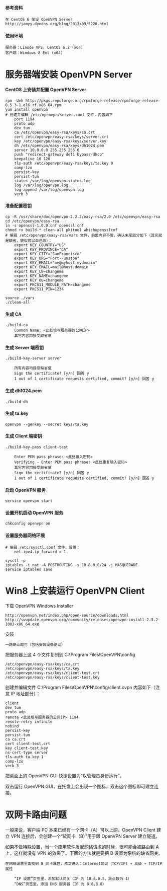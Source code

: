 #### 参考资料

	在 CentOS 6 架设 OpenVPN Server
	http://jamyy.dyndns.org/blog/2013/09/5220.html

#### 使用环境

	服务器：Linode VPS, CentOS 6.2 (x64)
	客户端：Windows 8 Ent (x64)


服务器端安装 OpenVPN Server
===========================

#### CentOS 上安装并配置 OpenVPN Server

	rpm -Uvh http://pkgs.repoforge.org/rpmforge-release/rpmforge-release-0.5.3-1.el6.rf.x86_64.rpm
	yum install openvpn
	# 创建并编辑 /etc/openvpn/server.conf 文件，内容如下
		port 1194
		proto udp
		dev tun
		ca /etc/openvpn/easy-rsa/keys/ca.crt
		cert /etc/openvpn/easy-rsa/keys/server.crt
		key /etc/openvpn/easy-rsa/keys/server.key
		dh /etc/openvpn/easy-rsa/keys/dh1024.pem
		server 10.8.0.0 255.255.255.0
		push "redirect-gateway def1 bypass-dhcp"
		keepalive 10 120
		tls-auth /etc/openvpn/easy-rsa/keys/ta.key 0
		comp-lzo
		persist-key
		persist-tun
		status /var/log/openvpn-status.log
		log /var/log/openvpn.log
		log-append /var/log/openvpn.log
		verb 3

#### 准备配置密钥

	cp -R /usr/share/doc/openvpn-2.2.2/easy-rsa/2.0 /etc/openvpn/easy-rsa
	cd /etc/openvpn/easy-rsa
	ln -s openssl-1.0.0.cnf openssl.cnf
	chmod +x build-* clean-all pkitool whichopensslcnf
	# 编辑 /etc/openvpn/easy-rsa/vars 文件，前面内容不管，确认末尾部分如下（其实就是缺省，貌似可以自己改）：
		export KEY_COUNTRY="US"
		export KEY_PROVINCE="CA"
		export KEY_CITY="SanFrancisco"
		export KEY_ORG="Fort-Funston"
		export KEY_EMAIL="me@myhost.mydomain"
		export KEY_EMAIL=mail@host.domain
		export KEY_CN=changeme
		export KEY_NAME=changeme
		export KEY_OU=changeme
		export PKCS11_MODULE_PATH=changeme
		export PKCS11_PIN=1234

	source ./vars
	./clean-all

#### 生成 CA

	./build-ca
		Common Name: <此处填写服务器的公网IP>
		其它内容均接受缺省值

#### 生成 Server 端密钥

	./build-key-server server

		所有内容均接受缺省值
		Sign the certificate? [y/n] 回答 y
		1 out of 1 certificate requests certified, commit? [y/n] 回答 y

#### 生成 dh1024.pem

	./build-dh

#### 生成 ta.key

	openvpn --genkey --secret keys/ta.key

#### 生成 Client 端密钥

	./build-key-pass client-test

		Enter PEM pass phrase: <此处输入密码>
		Verifying - Enter PEM pass phrase: <此处重复输入密码>
		其它内容均接受缺省值
		Sign the certificate? [y/n] 回答 y
		1 out of 1 certificate requests certified, commit? [y/n] 回答 y

#### 启动 OpenVPN 服务

	service openvpn start

#### 设置开机启动 OpenVPN 服务

	chkconfig openvpn on

#### 设置服务器网络环境

	# 编辑 /etc/sysctl.conf 文件，设置：
		net.ipv4.ip_forward = 1

	sysctl -p
	iptables -t nat -A POSTROUTING -s 10.8.0.0/24 -j MASQUERADE
	service iptables save


Win8 上安装运行 OpenVPN Client
==============================

下载 OpenVPN Windows Installer

	http://openvpn.net/index.php/open-source/downloads.html
	http://swupdate.openvpn.org/community/releases/openvpn-install-2.3.2-I003-x86_64.exe

安装

	一路确认即可（包括安装设备驱动）

把服务器上这 4 个文件复制到 C:\Program Files\OpenVPN\config

	/etc/openvpn/easy-rsa/keys/ca.crt
	/etc/openvpn/easy-rsa/keys/ta.key
	/etc/openvpn/easy-rsa/keys/client-test.crt
	/etc/openvpn/easy-rsa/keys/client-test.key

创建并编辑文件 C:\Program Files\OpenVPN\config\client.ovpn 内容如下（注意 IP 地址部分）：

	client
	dev tun
	proto udp
	remote <此处填写服务器的公网IP> 1194
	resolv-retry infinite
	nobind
	persist-key
	persist-tun
	ca ca.crt
	cert client-test.crt
	key client-test.key
	ns-cert-type server
	tls-auth ta.key 1
	comp-lzo
	verb 3

把桌面上的 OpenVPN GUI 快捷设置为“以管理员身份运行”。

双击运行 OpenVPN GUI，在托盘上会出现一个图标，双击这个图标即可建立连接。


双网卡路由问题
==============

一般来说，客户端 PC 本来已经有一个网卡（A）可以上网，OpenVPN Client 建立 VPN 连接后，会创建一个“软网卡（B）”用于跟 OpenVPN Server 建立隧道。

如果不做特殊设置，当一个应用软件发起网络请求的时候，很可能会被路由到 A 上，这样就没有 VPN 的效果了。下面的方法就是要把 B 设置为系统的缺省网关。

	在网络设置里面找到 B 网卡属性，依次进入：Internet协议（TCP/IP) → 高级 → TCP/IP 属性

		“IP 设置”页签里，添加默认网关（IP 为 10.8.0.5，跃点数为 1）
		“DNS”页签里，添加 DNS 服务器（IP 为 8.8.8.8）

